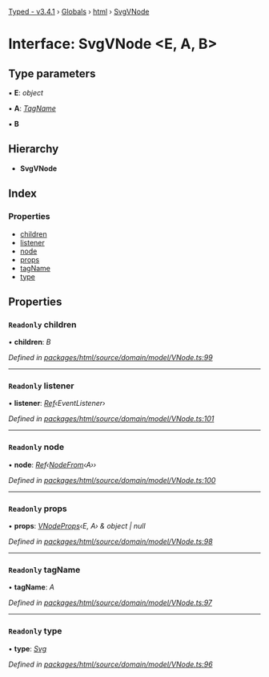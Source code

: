 [Typed - v3.4.1](../README.md) › [Globals](../globals.md) › [html](../modules/html.md) › [SvgVNode](html.svgvnode.md)

# Interface: SvgVNode <**E, A, B**>

## Type parameters

▪ **E**: *object*

▪ **A**: *[TagName](../modules/html.md#tagname)*

▪ **B**

## Hierarchy

* **SvgVNode**

## Index

### Properties

* [children](html.svgvnode.md#readonly-children)
* [listener](html.svgvnode.md#readonly-listener)
* [node](html.svgvnode.md#readonly-node)
* [props](html.svgvnode.md#readonly-props)
* [tagName](html.svgvnode.md#readonly-tagname)
* [type](html.svgvnode.md#readonly-type)

## Properties

### `Readonly` children

• **children**: *B*

*Defined in [packages/html/source/domain/model/VNode.ts:99](https://github.com/TylorS/typed-prelude/blob/cf24d7c0/packages/html/source/domain/model/VNode.ts#L99)*

___

### `Readonly` listener

• **listener**: *[Ref](../modules/hooks.md#ref)‹EventListener›*

*Defined in [packages/html/source/domain/model/VNode.ts:101](https://github.com/TylorS/typed-prelude/blob/cf24d7c0/packages/html/source/domain/model/VNode.ts#L101)*

___

### `Readonly` node

• **node**: *[Ref](../modules/hooks.md#ref)‹[NodeFrom](../modules/html.md#nodefrom)‹A››*

*Defined in [packages/html/source/domain/model/VNode.ts:100](https://github.com/TylorS/typed-prelude/blob/cf24d7c0/packages/html/source/domain/model/VNode.ts#L100)*

___

### `Readonly` props

• **props**: *[VNodeProps](html.vnodeprops.md)‹E, A› & object | null*

*Defined in [packages/html/source/domain/model/VNode.ts:98](https://github.com/TylorS/typed-prelude/blob/cf24d7c0/packages/html/source/domain/model/VNode.ts#L98)*

___

### `Readonly` tagName

• **tagName**: *A*

*Defined in [packages/html/source/domain/model/VNode.ts:97](https://github.com/TylorS/typed-prelude/blob/cf24d7c0/packages/html/source/domain/model/VNode.ts#L97)*

___

### `Readonly` type

• **type**: *[Svg](../enums/html.vnodetype.md#svg)*

*Defined in [packages/html/source/domain/model/VNode.ts:96](https://github.com/TylorS/typed-prelude/blob/cf24d7c0/packages/html/source/domain/model/VNode.ts#L96)*
